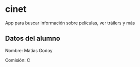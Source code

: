 # cinet
 App para buscar información sobre películas, ver tráilers y más

## Datos del alumno
Nombre: Matías Godoy

Comisión: C
